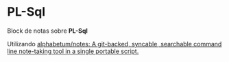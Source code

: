 # PL-Sql

Block de notas sobre __PL-Sql__

Utilizando [alphabetum/notes: A git-backed, syncable, searchable command line note-taking tool in a single portable script.](https://github.com/alphabetum/notes)
